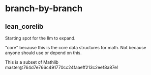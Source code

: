 # branch-by-branch


## lean_corelib

Starting spot for the llm to expand.

"core" because this is the core data structures for math. Not because anyone should use or depend on this.

This is a subset of Mathlib master@764d7e766c491770cc24faaeff213c2eef8a87e1

